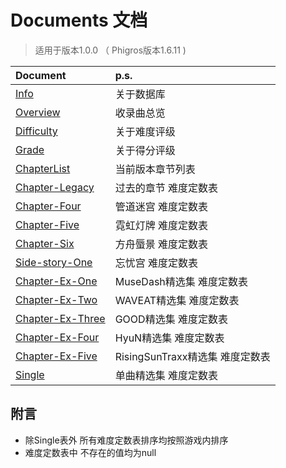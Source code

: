 # Documents 文档
> 适用于版本1.0.0 （ Phigros版本1.6.11 )

| Document | p.s. |
|:--|:--|
| [Info](https://github.com/CherryAya/PhigrosDB-project/blob/main/docs/Info.md) | 关于数据库 |
| [Overview](https://github.com/CherryAya/PhigrosDB-project/blob/main/docs/Overview.md) | 收录曲总览 |
| [Difficulty](https://github.com/CherryAya/PhigrosDB-project/blob/main/docs/Difficulty.md) | 关于难度评级 |
| [Grade](https://github.com/CherryAya/PhigrosDB-project/blob/main/docs/Grade.md) | 关于得分评级 |
| [ChapterList](https://github.com/CherryAya/PhigrosDB-project/blob/main/docs/ChapterList.md) | 当前版本章节列表 |
| [Chapter-Legacy](https://github.com/CherryAya/PhigrosDB-project/blob/main/docs/Chapter-Legacy.md) | 过去的章节 难度定数表 |
| [Chapter-Four](https://github.com/CherryAya/PhigrosDB-project/blob/main/docs/Chapter-Four.md) | 管道迷宫 难度定数表 |
| [Chapter-Five](https://github.com/CherryAya/PhigrosDB-project/blob/main/docs/Chapter-Five.md) | 霓虹灯牌 难度定数表 |
| [Chapter-Six](https://github.com/CherryAya/PhigrosDB-project/blob/main/docs/Chapter-Six.md) | 方舟蜃景 难度定数表 |
| [Side-story-One](https://github.com/CherryAya/PhigrosDB-project/blob/main/docs/Side-story-One.md) | 忘忧宫 难度定数表 |
| [Chapter-Ex-One](https://github.com/CherryAya/PhigrosDB-project/blob/main/docs/Chapter-Ex-One.md) | MuseDash精选集 难度定数表 |
| [Chapter-Ex-Two](https://github.com/CherryAya/PhigrosDB-project/blob/main/docs/Chapter-Ex-Two.md) | WAVEAT精选集 难度定数表 |
| [Chapter-Ex-Three](https://github.com/CherryAya/PhigrosDB-project/blob/main/docs/Chapter-Ex-Three.md) | GOOD精选集 难度定数表 |
| [Chapter-Ex-Four](https://github.com/CherryAya/PhigrosDB-project/blob/main/docs/Chapter-Ex-Four.md) | HyuN精选集 难度定数表 |
| [Chapter-Ex-Five](https://github.com/CherryAya/PhigrosDB-project/blob/main/docs/Chapter-Ex-Five.md) | RisingSunTraxx精选集 难度定数表 |
| [Single](https://github.com/CherryAya/PhigrosDB-project/blob/main/docs/Single.md) | 单曲精选集 难度定数表 |

## 附言
+ 除Single表外 所有难度定数表排序均按照游戏内排序
+ 难度定数表中 不存在的值均为null